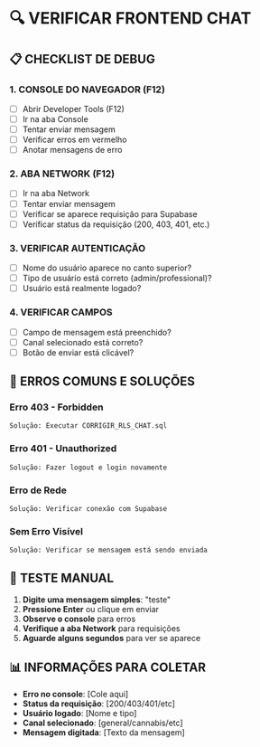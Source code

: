 # 🔍 VERIFICAR FRONTEND CHAT

## 📋 **CHECKLIST DE DEBUG**

### **1. CONSOLE DO NAVEGADOR (F12)**
- [ ] Abrir Developer Tools (F12)
- [ ] Ir na aba Console
- [ ] Tentar enviar mensagem
- [ ] Verificar erros em vermelho
- [ ] Anotar mensagens de erro

### **2. ABA NETWORK (F12)**
- [ ] Ir na aba Network
- [ ] Tentar enviar mensagem
- [ ] Verificar se aparece requisição para Supabase
- [ ] Verificar status da requisição (200, 403, 401, etc.)

### **3. VERIFICAR AUTENTICAÇÃO**
- [ ] Nome do usuário aparece no canto superior?
- [ ] Tipo de usuário está correto (admin/professional)?
- [ ] Usuário está realmente logado?

### **4. VERIFICAR CAMPOS**
- [ ] Campo de mensagem está preenchido?
- [ ] Canal selecionado está correto?
- [ ] Botão de enviar está clicável?

## 🚨 **ERROS COMUNS E SOLUÇÕES**

### **Erro 403 - Forbidden**
```
Solução: Executar CORRIGIR_RLS_CHAT.sql
```

### **Erro 401 - Unauthorized**
```
Solução: Fazer logout e login novamente
```

### **Erro de Rede**
```
Solução: Verificar conexão com Supabase
```

### **Sem Erro Visível**
```
Solução: Verificar se mensagem está sendo enviada
```

## 🧪 **TESTE MANUAL**

1. **Digite uma mensagem simples**: "teste"
2. **Pressione Enter** ou clique em enviar
3. **Observe o console** para erros
4. **Verifique a aba Network** para requisições
5. **Aguarde alguns segundos** para ver se aparece

## 📊 **INFORMAÇÕES PARA COLETAR**

- **Erro no console**: [Cole aqui]
- **Status da requisição**: [200/403/401/etc]
- **Usuário logado**: [Nome e tipo]
- **Canal selecionado**: [general/cannabis/etc]
- **Mensagem digitada**: [Texto da mensagem]
